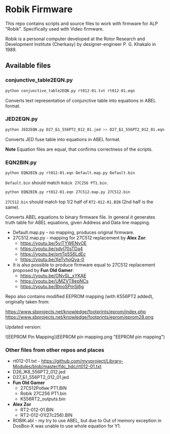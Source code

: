 # Robik Firmware

This repo contains scripts and source files to work with firmware for ALP "Robik". Specifically used with Video firmware.

Robik is a personal computer developed at the Rotor Research and Development Institute (Cherkasy) by designer-engineer P. G. Khakalo in 1989.

## Available files

### conjunctive_table2EQN.py

```bash
python conjunctive_table2EQN.py rt012-01.txt rt012-01.eqn
```

Converts text representation of conjunctive table into equations in ABEL format.

### JED2EQN.py

```bash
python JED2EQN.py D27_Б1_556РТ2_012_01.jed >> D27_Б1_556РТ2_012_01.eqn
```

Converts JED fuse table into equations in ABEL format.

**Note**
Equation files are equal, that confirms correctness of the scripts.

### EQN2BIN.py

```bash
python EQN2BIN.py rt012-01.eqn Default.map.py Default.bin
```

`Default.bin` should match `Robik 27C256 РТ1.bin`.

```bash
python EQN2BIN.py rt012-01.eqn 27C512.map.py 27C512.bin
```

`27C512.bin` should match top 1/2 half of `RT2-012-01.BIN` (2nd half is the same).

Converts ABEL equations to binary firmware file. In general it generates truth table for ABEL equations, given Address and Data line mapping.

* Default.map.py - no mapping, produces original firmware.
* 27C512.map.py - mapping for 27C512 replacement by **Alex Zor**:
    * https://youtu.be/5viTYWENvOE
    * https://youtu.be/sdyl70sTDa4
    * https://youtu.be/pmTp5S6LdEc
    * https://youtu.be/XeTvhoQva-0
* It is also possible to produce firmware equal to 27C512 replacement proposed by **Fun Old Gamer**:
    * https://youtu.be/ONvSL_xYKAE
    * https://youtu.be/UMZVT8epNCs
    * https://youtu.be/BlnoSPmSj6g

Repo also contains modified EEPROM mapping (with К556РТ2 added), originally taken from:

https://www.sbprojects.net/knowledge/footprints/eprom/index.php
https://www.sbprojects.net/knowledge/footprints/eprom/eprom28.png

Updated version:

![EEPROM Pin Mapping](EEPROM pin mapping.png "EEPROM pin mapping")

### Other files from other repos and places

* rt012-01.txt - <https://github.com/mvvproject/Library-Modules/blob/master/fdc_hdc/rt012-01.txt>
* D26_Ж8_556РТ2_012.jed
* D27_Б1_556РТ2_012_01.jed
* **Fun Old Gamer**
  * 27C512Робик РТ1.BIN
  * Robik 27C256 РТ1.bin
  * K556RT2_outputs.bin
* **Alex Zor**
  * RT2-012-01.BIN
  * RT2-012-01(27c256).BIN
* ROBIK.abl - my try to use ABEL, but due to Out of memory exception in DosBox-X was unable to use whole equation for Y1.